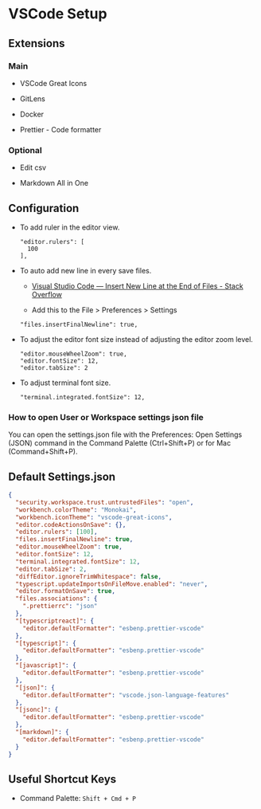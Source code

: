 # VSCode Setup

## Extensions

### Main

- VSCode Great Icons

- GitLens

- Docker

- Prettier - Code formatter

### Optional

- Edit csv

- Markdown All in One

## Configuration

- To add ruler in the editor view.

  ```text
  "editor.rulers": [
    100
  ],
  ```

- To auto add new line in every save files.

  - [Visual Studio Code — Insert New Line at the End of Files - Stack Overflow](https://stackoverflow.com/questions/44704968/visual-studio-code-insert-new-line-at-the-end-of-files)

  - Add this to the File > Preferences > Settings

  ```text
  "files.insertFinalNewline": true,
  ```

- To adjust the editor font size instead of adjusting the editor zoom level.

  ```text
  "editor.mouseWheelZoom": true,
  "editor.fontSize": 12,
  "editor.tabSize": 2
  ```

- To adjust terminal font size.

  ```text
  "terminal.integrated.fontSize": 12,
  ```

### How to open User or Workspace settings json file

You can open the settings.json file with the Preferences: Open Settings (JSON) command in the Command Palette (Ctrl+Shift+P) or for Mac (Command+Shift+P).

## Default Settings.json

```json
{
  "security.workspace.trust.untrustedFiles": "open",
  "workbench.colorTheme": "Monokai",
  "workbench.iconTheme": "vscode-great-icons",
  "editor.codeActionsOnSave": {},
  "editor.rulers": [100],
  "files.insertFinalNewline": true,
  "editor.mouseWheelZoom": true,
  "editor.fontSize": 12,
  "terminal.integrated.fontSize": 12,
  "editor.tabSize": 2,
  "diffEditor.ignoreTrimWhitespace": false,
  "typescript.updateImportsOnFileMove.enabled": "never",
  "editor.formatOnSave": true,
  "files.associations": {
    ".prettierrc": "json"
  },
  "[typescriptreact]": {
    "editor.defaultFormatter": "esbenp.prettier-vscode"
  },
  "[typescript]": {
    "editor.defaultFormatter": "esbenp.prettier-vscode"
  },
  "[javascript]": {
    "editor.defaultFormatter": "esbenp.prettier-vscode"
  },
  "[json]": {
    "editor.defaultFormatter": "vscode.json-language-features"
  },
  "[jsonc]": {
    "editor.defaultFormatter": "esbenp.prettier-vscode"
  },
  "[markdown]": {
    "editor.defaultFormatter": "esbenp.prettier-vscode"
  }
}
```

## Useful Shortcut Keys

- Command Palette: `Shift + Cmd + P`
